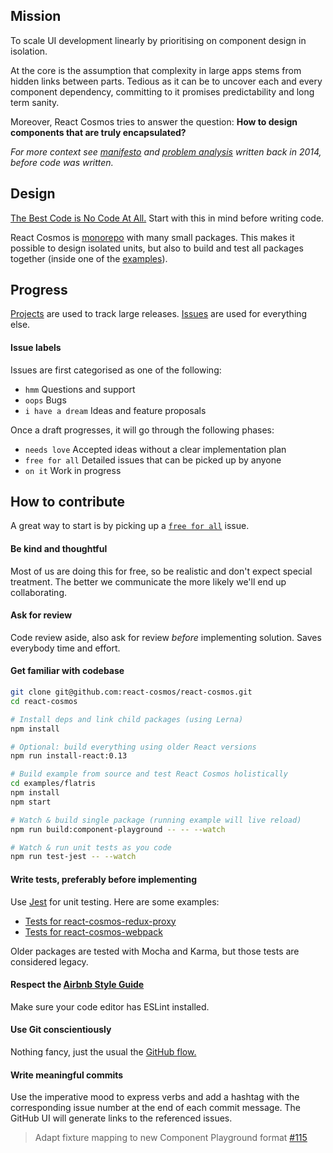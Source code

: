 ## Mission

To scale UI development linearly by prioritising on component design in isolation.

At the core is the assumption that complexity in large apps stems from hidden links between parts. Tedious as it can be to uncover each and every component dependency, committing to it promises predictability and long term sanity.

Moreover, React Cosmos tries to answer the question: **How to design components that are truly encapsulated?**

*For more context see [manifesto](https://github.com/react-cosmos/react-cosmos/wiki/Manifesto) and [problem analysis](https://github.com/react-cosmos/react-cosmos/wiki/Problem) written back in 2014, before code was written.*

## Design

[The Best Code is No Code At All.](http://blog.codinghorror.com/the-best-code-is-no-code-at-all/) Start with this in mind before writing code.

React Cosmos is [monorepo](packages) with many small packages. This makes it possible to design isolated units, but also to build and test all packages together (inside one of the [examples](examples)).

## Progress

[Projects](https://github.com/react-cosmos/react-cosmos/projects) are used to track large releases. [Issues](https://github.com/react-cosmos/react-cosmos/issues) are used for everything else.

#### Issue labels

Issues are first categorised as one of the following:
- `hmm` Questions and support
- `oops` Bugs
- `i have a dream` Ideas and feature proposals

Once a draft progresses, it will go through the following phases:
- `needs love` Accepted ideas without a clear implementation plan
- `free for all` Detailed issues that can be picked up by anyone
- `on it` Work in progress

## How to contribute

A great way to start is by picking up a [`free for all`](https://github.com/react-cosmos/react-cosmos/issues?q=is%3Aopen+is%3Aissue+label%3A%22free+for+all%22) issue.

#### Be kind and thoughtful

Most of us are doing this for free, so be realistic and don't expect special treatment. The better we communicate the more likely we'll end up collaborating.

#### Ask for review

Code review aside, also ask for review *before* implementing solution. Saves everybody time and effort.

#### Get familiar with codebase

```bash
git clone git@github.com:react-cosmos/react-cosmos.git
cd react-cosmos

# Install deps and link child packages (using Lerna)
npm install

# Optional: build everything using older React versions
npm run install-react:0.13

# Build example from source and test React Cosmos holistically
cd examples/flatris
npm install
npm start

# Watch & build single package (running example will live reload)
npm run build:component-playground -- -- --watch

# Watch & run unit tests as you code
npm run test-jest -- --watch
```

#### Write tests, preferably before implementing

Use [Jest](https://facebook.github.io/jest/) for unit testing. Here are some examples:
- [Tests for react-cosmos-redux-proxy](packages/react-cosmos-redux-proxy/src/__tests__/index.jsx)
- [Tests for react-cosmos-webpack](packages/react-cosmos-webpack/src/__tests__)

Older packages are tested with Mocha and Karma, but those tests are considered legacy.

#### Respect the [Airbnb Style Guide](https://github.com/airbnb/javascript)

Make sure your code editor has ESLint installed.

#### Use Git conscientiously

Nothing fancy, just the usual the [GitHub flow.](https://guides.github.com/introduction/flow/)

#### Write meaningful commits

Use the imperative mood to express verbs and add a hashtag with the corresponding issue number at the end of each commit message. The GitHub UI will generate links to the referenced issues.

> Adapt fixture mapping to new Component Playground format [#115](https://github.com/react-cosmos/react-cosmos/issues/115)
